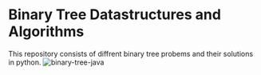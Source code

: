 # Binary Tree Datastructures and Algorithms
 This repository consists of diffrent binary tree probems and their solutions in python.
![binary-tree-java](https://user-images.githubusercontent.com/83153656/190956149-a9b2f61b-deaa-46c8-9c44-5eae05367a23.png)
